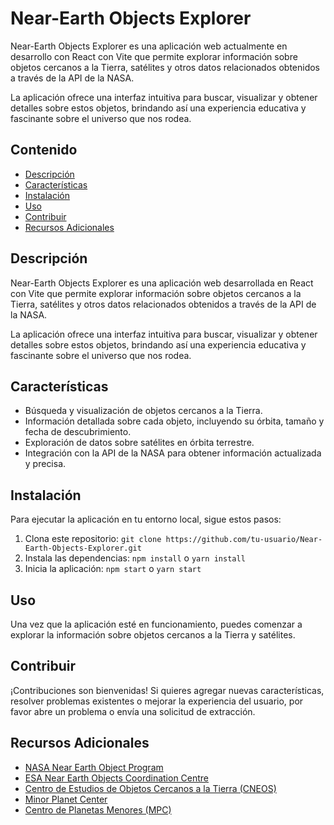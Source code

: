 # Near-Earth Objects Explorer

Near-Earth Objects Explorer es una aplicación web actualmente en desarrollo  con React con Vite que permite explorar información sobre objetos cercanos a la Tierra, satélites y otros datos relacionados obtenidos a través de la API de la NASA.

La aplicación ofrece una interfaz intuitiva para buscar, visualizar y obtener detalles sobre estos objetos, brindando así una experiencia educativa y fascinante sobre el universo que nos rodea.

## Contenido

- [Descripción](#descripción)
- [Características](#características)
- [Instalación](#instalación)
- [Uso](#uso)
- [Contribuir](#contribuir)
- [Recursos Adicionales](#recursos-adicionales)

## Descripción

Near-Earth Objects Explorer es una aplicación web desarrollada en React con Vite que permite explorar información sobre objetos cercanos a la Tierra, satélites y otros datos relacionados obtenidos a través de la API de la NASA.

La aplicación ofrece una interfaz intuitiva para buscar, visualizar y obtener detalles sobre estos objetos, brindando así una experiencia educativa y fascinante sobre el universo que nos rodea.

## Características

- Búsqueda y visualización de objetos cercanos a la Tierra.
- Información detallada sobre cada objeto, incluyendo su órbita, tamaño y fecha de descubrimiento.
- Exploración de datos sobre satélites en órbita terrestre.
- Integración con la API de la NASA para obtener información actualizada y precisa.

## Instalación

Para ejecutar la aplicación en tu entorno local, sigue estos pasos:

1. Clona este repositorio: `git clone https://github.com/tu-usuario/Near-Earth-Objects-Explorer.git`
2. Instala las dependencias: `npm install` o `yarn install`
3. Inicia la aplicación: `npm start` o `yarn start`

## Uso

Una vez que la aplicación esté en funcionamiento, puedes comenzar a explorar la información sobre objetos cercanos a la Tierra y satélites.

## Contribuir

¡Contribuciones son bienvenidas! Si quieres agregar nuevas características, resolver problemas existentes o mejorar la experiencia del usuario, por favor abre un problema o envía una solicitud de extracción.

## Recursos Adicionales

- [NASA Near Earth Object Program](https://cneos.jpl.nasa.gov/)
- [ESA Near Earth Objects Coordination Centre](https://www.neodys.org/)
- [Centro de Estudios de Objetos Cercanos a la Tierra (CNEOS)](https://cneos.jpl.nasa.gov/)
- [Minor Planet Center](https://www.minorplanetcenter.net/)
- [Centro de Planetas Menores (MPC)](https://www.minorplanetcenter.net/)